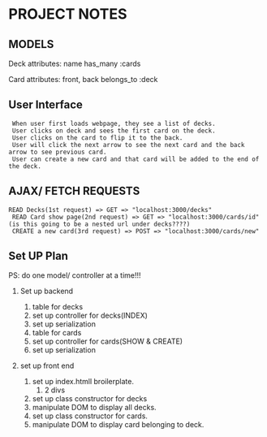 # PROJECT NOTES

## MODELS

Deck
attributes: name
has_many :cards

Card
attributes: front, back
belongs_to :deck

## User Interface

     When user first loads webpage, they see a list of decks.
     User clicks on deck and sees the first card on the deck.
     User clicks on the card to flip it to the back.
     User will click the next arrow to see the next card and the back arrow to see previous card.
     User can create a new card and that card will be added to the end of the deck.

## AJAX/ FETCH REQUESTS

    READ Decks(1st request) => GET => "localhost:3000/decks"
     READ Card show page(2nd request) => GET => "localhost:3000/cards/id" (is this going to be a nested url under decks????)
     CREATE a new card(3rd request) => POST => "localhost:3000/cards/new"

## Set UP Plan

PS: do one model/ controller at a time!!!

1. Set up backend

   1. table for decks
   2. set up controller for decks(INDEX)
   3. set up serialization
   4. table for cards
   5. set up controller for cards(SHOW & CREATE)
   6. set up serialization

2. set up front end
   1. set up index.htmll broilerplate.
      1. 2 divs
   2. set up class constructor for decks
   3. manipulate DOM to display all decks.
   4. set up class constructor for cards.
   5. manipulate DOM to display card belonging to deck.
